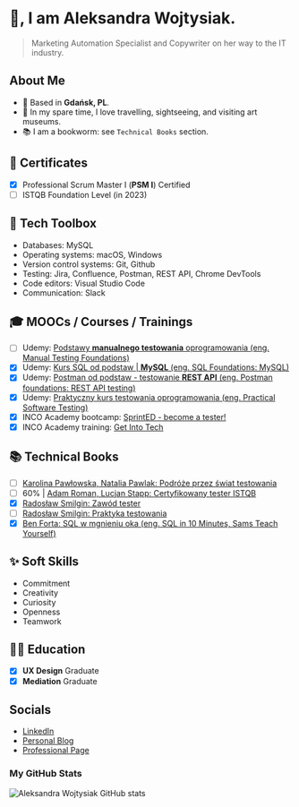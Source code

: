 # 👋, I am Aleksandra Wojtysiak.
> Marketing Automation Specialist and Copywriter on her way to the IT industry.

## About Me
- 📍 Based in **Gdańsk, PL**.
- 🧭 In my spare time, I love travelling, sightseeing, and visiting art museums.
- 📚 I am a bookworm: see `Technical Books` section.


## 📜 Certificates
- [x] Professional Scrum Master I (**PSM I**) Certified
- [ ] ISTQB Foundation Level (in 2023)

## 🧰 Tech Toolbox
* Databases: MySQL
* Operating systems: macOS, Windows
* Version control systems: Git, Github
* Testing: Jira, Confluence, Postman, REST API, Chrome DevTools
* Code editors: Visual Studio Code
* Communication: Slack

## 🎓 MOOCs / Courses / Trainings

- [ ] Udemy: [Podstawy **manualnego testowania** oprogramowania (eng. Manual Testing Foundations)](https://www.udemy.com/course/kurs-testowania-oprogramowania/)
- [x] Udemy: [Kurs SQL od podstaw | **MySQL** (eng. SQL Foundations: MySQL)](https://www.udemy.com/course/kurs-sql-od-podstaw/)
- [x] Udemy: [Postman od podstaw - testowanie **REST API** (eng. Postman foundations: REST API testing)](https://www.udemy.com/course/postman-od-podstaw-testowanie-rest-api/)
- [x] Udemy: [Praktyczny kurs testowania oprogramowania (eng. Practical Software Testing)](https://www.udemy.com/course/praktyczny-kurs-testowania-oprogramowania)
- [x] INCO Academy bootcamp: [SprintED - become a tester!](https://www.incopolska.org/zostan-testerka)
- [x] INCO Academy training: [Get Into Tech](https://www.incopolska.org/get-into-tech)

## 📚 Technical Books

- [ ] [Karolina Pawłowska, Natalia Pawlak: Podróże przez świat testowania](https://www.funwithbugs.com/store/produkt/podroz-przez-swiat-testowania-miekka-okladka/)
- [ ] 60% | [Adam Roman, Lucjan Stapp: Certyfikowany tester ISTQB](https://helion.pl/ksiazki/certyfikowany-tester-istqb-poziom-podstawowy-adam-roman-lucjan-stapp,ctispp.htm#format/e)
- [x] [Radosław Smilgin: Zawód tester](https://helion.pl/ksiazki/zawod-tester-od-decyzji-do-zdobycia-doswiadczenia-radoslaw-smilgin,e_0vj2.htm#format/e)
- [ ] [Radosław Smilgin: Praktyka testowania](https://ksiegarnia.pwn.pl/Praktyka-testowania,847295499,p.html)
- [x] [Ben Forta: SQL w mgnieniu oka (eng. SQL in 10 Minutes, Sams Teach Yourself)](https://helion.pl/ksiazki/sql-w-mgnieniu-oka-opanuj-jezyk-zapytan-w-10-minut-dziennie-wydanie-iv-ben-forta,sqldko.htm#format/e)

## ✨ Soft Skills

- Commitment
- Creativity
- Curiosity
- Openness
- Teamwork


## 🧑‍🎓 Education

- [x] **UX Design** Graduate
- [x] **Mediation** Graduate

## Socials

- [LinkedIn](https://www.linkedin.com/in/olka-wojtysiak/)
- [Personal Blog](https://kulturalna-ola.pl/)
- [Professional Page](https://www.wojtysiak.art/)

### My GitHub Stats
![Aleksandra Wojtysiak GitHub stats](https://github-readme-stats.vercel.app/api?username=awojtysiak&count_private=true&show_icons=true&theme=github&hide_title=true)
